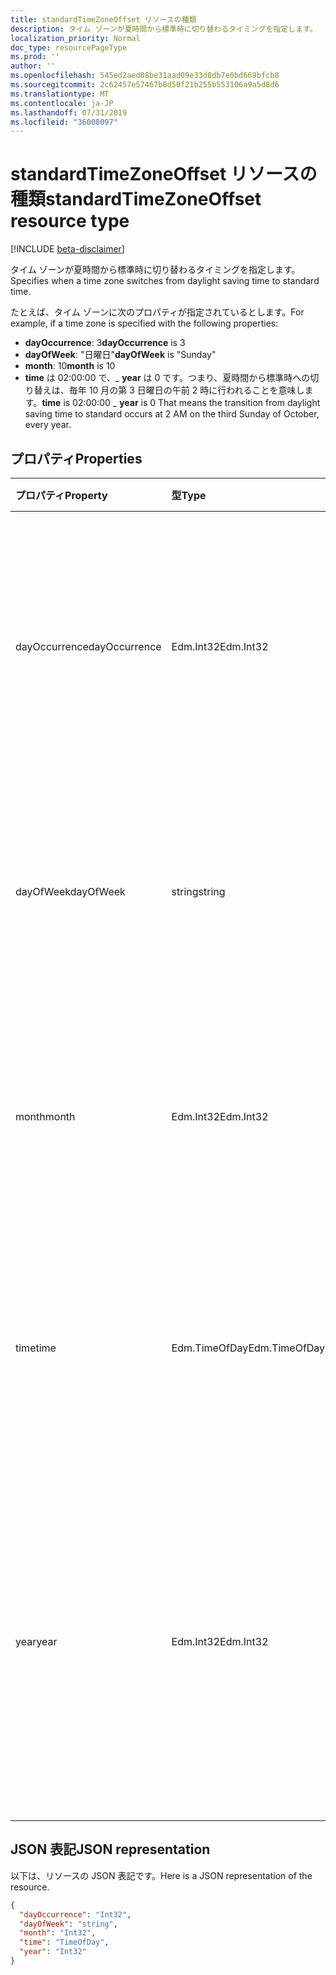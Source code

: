 ```yaml
---
title: standardTimeZoneOffset リソースの種類
description: タイム ゾーンが夏時間から標準時に切り替わるタイミングを指定します。
localization_priority: Normal
doc_type: resourcePageType
ms.prod: ''
author: ''
ms.openlocfilehash: 545ed2aed08be31aad09e33d8db7e0bd669bfcb8
ms.sourcegitcommit: 2c62457e57467b8d50f21b255b553106a9a5d8d6
ms.translationtype: MT
ms.contentlocale: ja-JP
ms.lasthandoff: 07/31/2019
ms.locfileid: "36008097"
---
```

# <a name="standardtimezoneoffset-resource-type"></a><span data-ttu-id="6603c-103">standardTimeZoneOffset リソースの種類</span><span class="sxs-lookup"><span data-stu-id="6603c-103">standardTimeZoneOffset resource type</span></span>

[!INCLUDE [beta-disclaimer](../../includes/beta-disclaimer.md)]

<span data-ttu-id="6603c-104">タイム ゾーンが夏時間から標準時に切り替わるタイミングを指定します。</span><span class="sxs-lookup"><span data-stu-id="6603c-104">Specifies when a time zone switches from daylight saving time to standard time.</span></span>

<span data-ttu-id="6603c-105">たとえば、タイム ゾーンに次のプロパティが指定されているとします。</span><span class="sxs-lookup"><span data-stu-id="6603c-105">For example, if a time zone is specified with the following properties:</span></span>

- <span data-ttu-id="6603c-106">**dayOccurrence**: 3</span><span class="sxs-lookup"><span data-stu-id="6603c-106">**dayOccurrence** is 3</span></span>
- <span data-ttu-id="6603c-107">**dayOfWeek**: "日曜日"</span><span class="sxs-lookup"><span data-stu-id="6603c-107">**dayOfWeek** is "Sunday"</span></span>
- <span data-ttu-id="6603c-108">**month**: 10</span><span class="sxs-lookup"><span data-stu-id="6603c-108">**month** is 10</span></span>
- <span data-ttu-id="6603c-109">**time** は 02:00:00 で、_ **year** は 0 です。つまり、夏時間から標準時への切り替えは、毎年 10 月の第 3 日曜日の午前 2 時に行われることを意味します。</span><span class="sxs-lookup"><span data-stu-id="6603c-109">**time** is 02:00:00 _ **year** is 0 That means the transition from daylight saving time to standard occurs at 2 AM on the third Sunday of October, every year.</span></span>

## <a name="properties"></a><span data-ttu-id="6603c-110">プロパティ</span><span class="sxs-lookup"><span data-stu-id="6603c-110">Properties</span></span>
| <span data-ttu-id="6603c-111">プロパティ</span><span class="sxs-lookup"><span data-stu-id="6603c-111">Property</span></span>     | <span data-ttu-id="6603c-112">型</span><span class="sxs-lookup"><span data-stu-id="6603c-112">Type</span></span>   |<span data-ttu-id="6603c-113">説明</span><span class="sxs-lookup"><span data-stu-id="6603c-113">Description</span></span>|
|:---------------|:--------|:----------|
| <span data-ttu-id="6603c-114">dayOccurrence</span><span class="sxs-lookup"><span data-stu-id="6603c-114">dayOccurrence</span></span> | <span data-ttu-id="6603c-115">Edm.Int32</span><span class="sxs-lookup"><span data-stu-id="6603c-115">Edm.Int32</span></span> | <span data-ttu-id="6603c-116">夏時間から標準時への切り替えが月の何番目の曜日に行われるかを表します。</span><span class="sxs-lookup"><span data-stu-id="6603c-116">Represents the nth occurrence of the day of week that the transition from daylight saving time to standard time occurs.</span></span> |
| <span data-ttu-id="6603c-117">dayOfWeek</span><span class="sxs-lookup"><span data-stu-id="6603c-117">dayOfWeek</span></span> | <span data-ttu-id="6603c-118">string</span><span class="sxs-lookup"><span data-stu-id="6603c-118">string</span></span> | <span data-ttu-id="6603c-119">夏時間から標準時への切り替えが行われる曜日を表します。</span><span class="sxs-lookup"><span data-stu-id="6603c-119">Represents the day of the week when the transition from daylight saving time to standard time.</span></span> |
| <span data-ttu-id="6603c-120">month</span><span class="sxs-lookup"><span data-stu-id="6603c-120">month</span></span> | <span data-ttu-id="6603c-121">Edm.Int32</span><span class="sxs-lookup"><span data-stu-id="6603c-121">Edm.Int32</span></span> | <span data-ttu-id="6603c-122">夏時間から標準時への切り替えが行われる月を表します。</span><span class="sxs-lookup"><span data-stu-id="6603c-122">Represents the month of the year when the transition from daylight saving time to standard time occurs.</span></span> |
| <span data-ttu-id="6603c-123">time</span><span class="sxs-lookup"><span data-stu-id="6603c-123">time</span></span> | <span data-ttu-id="6603c-124">Edm.TimeOfDay</span><span class="sxs-lookup"><span data-stu-id="6603c-124">Edm.TimeOfDay</span></span> | <span data-ttu-id="6603c-125">夏時間から標準時への切り替えが行われる時刻を表します。</span><span class="sxs-lookup"><span data-stu-id="6603c-125">Represents the time of day when the transition from daylight saving time to standard time occurs.</span></span> |
| <span data-ttu-id="6603c-126">year</span><span class="sxs-lookup"><span data-stu-id="6603c-126">year</span></span> | <span data-ttu-id="6603c-127">Edm.Int32</span><span class="sxs-lookup"><span data-stu-id="6603c-127">Edm.Int32</span></span> | <span data-ttu-id="6603c-128">夏時間から標準時への切り替えが年に何回行われるかを表します。</span><span class="sxs-lookup"><span data-stu-id="6603c-128">Represents how frequently in terms of years the change from daylight saving time to standard time occurs.</span></span> <span data-ttu-id="6603c-129">たとえば、値 0 は年に 1 回を意味します。</span><span class="sxs-lookup"><span data-stu-id="6603c-129">For example, a value of 0 means every year.</span></span>|


## <a name="json-representation"></a><span data-ttu-id="6603c-130">JSON 表記</span><span class="sxs-lookup"><span data-stu-id="6603c-130">JSON representation</span></span>

<span data-ttu-id="6603c-131">以下は、リソースの JSON 表記です。</span><span class="sxs-lookup"><span data-stu-id="6603c-131">Here is a JSON representation of the resource.</span></span>

<!-- {
  "blockType": "resource",
  "optionalProperties": [

  ],
  "@odata.type": "microsoft.graph.standardTimeZoneOffset"
}-->

```json
{
  "dayOccurrence": "Int32",
  "dayOfWeek": "string",
  "month": "Int32",
  "time": "TimeOfDay",
  "year": "Int32"
}

```

<!-- uuid: 8fcb5dbc-d5aa-4681-8e31-b001d5168d79
2015-10-25 14:57:30 UTC -->
<!--
{
  "type": "#page.annotation",
  "description": "standardTimeZoneOffset resource",
  "keywords": "",
  "section": "documentation",
  "tocPath": "",
  "suppressions": []
}
-->
